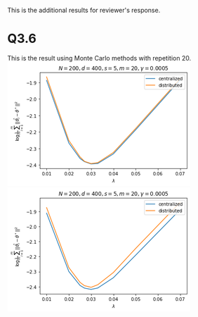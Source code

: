 This is the additional results for reviewer's response.

# Q3.6

This is the result using Monte Carlo methods with repetition 20. </br >
![without_constraint](without_constraint.png)
![without_constraint_rho_0.95](without_constraint_rho_0.95.png)
